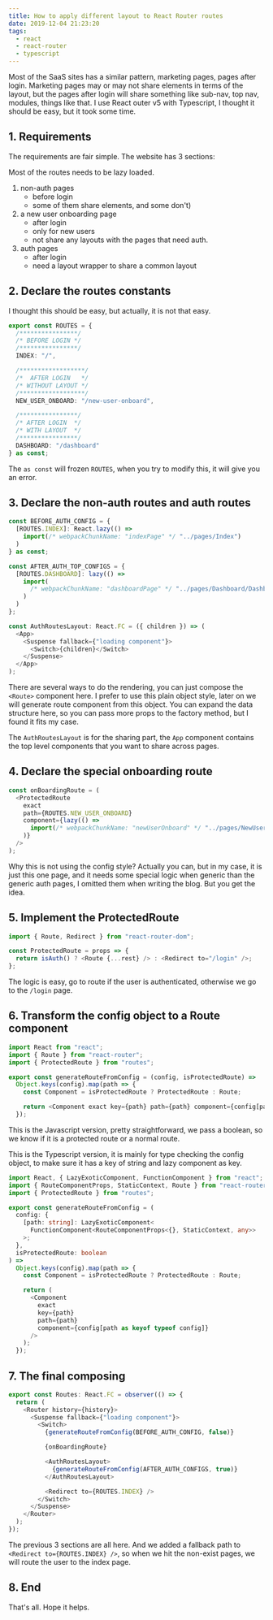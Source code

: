 ```yaml
---
title: How to apply different layout to React Router routes
date: 2019-12-04 21:23:20
tags:
  - react
  - react-router
  - typescript
---
```


Most of the SaaS sites has a similar pattern, marketing pages, pages after login. Marketing pages may or may not share elements in terms of the layout, but the pages after login will share something like sub-nav, top nav, modules, things like that. I use React outer v5 with Typescript, I thought it should be easy, but it took some time.

<!--more-->

## 1. Requirements

The requirements are fair simple. The website has 3 sections:

Most of the routes needs to be lazy loaded.

1. non-auth pages
   - before login
   - some of them share elements, and some don't)
1. a new user onboarding page
   - after login
   - only for new users
   - not share any layouts with the pages that need auth.
1. auth pages
   - after login
   - need a layout wrapper to share a common layout

## 2. Declare the routes constants

I thought this should be easy, but actually, it is not that easy.

```typescript
export const ROUTES = {
  /****************/
  /* BEFORE LOGIN */
  /****************/
  INDEX: "/",

  /******************/
  /*  AFTER LOGIN   */
  /* WITHOUT LAYOUT */
  /******************/
  NEW_USER_ONBOARD: "/new-user-onboard",

  /****************/
  /* AFTER LOGIN  */
  /* WITH LAYOUT  */
  /****************/
  DASHBOARD: "/dashboard"
} as const;
```

The `as const` will frozen `ROUTES`, when you try to modify this, it will give you an error.

## 3. Declare the non-auth routes and auth routes

```typescript
const BEFORE_AUTH_CONFIG = {
  [ROUTES.INDEX]: React.lazy(() =>
    import(/* webpackChunkName: "indexPage" */ "../pages/Index")
  )
} as const;

const AFTER_AUTH_TOP_CONFIGS = {
  [ROUTES.DASHBOARD]: lazy(() =>
    import(
      /* webpackChunkName: "dashboardPage" */ "../pages/Dashboard/Dashboard"
    )
  )
};

const AuthRoutesLayout: React.FC = ({ children }) => (
  <App>
    <Suspense fallback={"loading component"}>
      <Switch>{children}</Switch>
    </Suspense>
  </App>
);
```

There are several ways to do the rendering, you can just compose the `<Route>` component here. I prefer to use this plain object style, later on we will generate route component from this object. You can expand the data structure here, so you can pass more props to the factory method, but I found it fits my case.

The `AuthRoutesLayout` is for the sharing part, the `App` component contains the top level components that you want to share across pages.

## 4. Declare the special onboarding route

```typescript
const onBoardingRoute = (
  <ProtectedRoute
    exact
    path={ROUTES.NEW_USER_ONBOARD}
    component={lazy(() =>
      import(/* webpackChunkName: "newUserOnboard" */ "../pages/NewUserOnboard")
    )}
  />
);
```

Why this is not using the config style? Actually you can, but in my case, it is just this one page, and it needs some special logic when generic than the generic auth pages, I omitted them when writing the blog. But you get the idea.

## 5. Implement the ProtectedRoute

```typescript
import { Route, Redirect } from "react-router-dom";

const ProtectedRoute = props => {
  return isAuth() ? <Route {...rest} /> : <Redirect to="/login" />;
};
```

The logic is easy, go to route if the user is authenticated, otherwise we go to the `/login` page.

## 6. Transform the config object to a Route component

```javascript
import React from "react";
import { Route } from "react-router";
import { ProtectedRoute } from "routes";

export const generateRouteFromConfig = (config, isProtectedRoute) =>
  Object.keys(config).map(path => {
    const Component = isProtectedRoute ? ProtectedRoute : Route;

    return <Component exact key={path} path={path} component={config[path]} />;
  });
```

This is the Javascript version, pretty straightforward, we pass a boolean, so we know if it is a protected route or a normal route.

This is the Typescript version, it is mainly for type checking the config object, to make sure it has a key of string and lazy component as key.

```typescript
import React, { LazyExoticComponent, FunctionComponent } from "react";
import { RouteComponentProps, StaticContext, Route } from "react-router";
import { ProtectedRoute } from "routes";

export const generateRouteFromConfig = (
  config: {
    [path: string]: LazyExoticComponent<
      FunctionComponent<RouteComponentProps<{}, StaticContext, any>>
    >;
  },
  isProtectedRoute: boolean
) =>
  Object.keys(config).map(path => {
    const Component = isProtectedRoute ? ProtectedRoute : Route;

    return (
      <Component
        exact
        key={path}
        path={path}
        component={config[path as keyof typeof config]}
      />
    );
  });
```

## 7. The final composing

```typescript
export const Routes: React.FC = observer(() => {
  return (
    <Router history={history}>
      <Suspense fallback={"loading component"}>
        <Switch>
          {generateRouteFromConfig(BEFORE_AUTH_CONFIG, false)}

          {onBoardingRoute}

          <AuthRoutesLayout>
            {generateRouteFromConfig(AFTER_AUTH_CONFIGS, true)}
          </AuthRoutesLayout>

          <Redirect to={ROUTES.INDEX} />
        </Switch>
      </Suspense>
    </Router>
  );
});
```

The previous 3 sections are all here. And we added a fallback path to `<Redirect to={ROUTES.INDEX} />`, so when we hit the non-exist pages, we will route the user to the index page.

## 8. End

That's all. Hope it helps.
